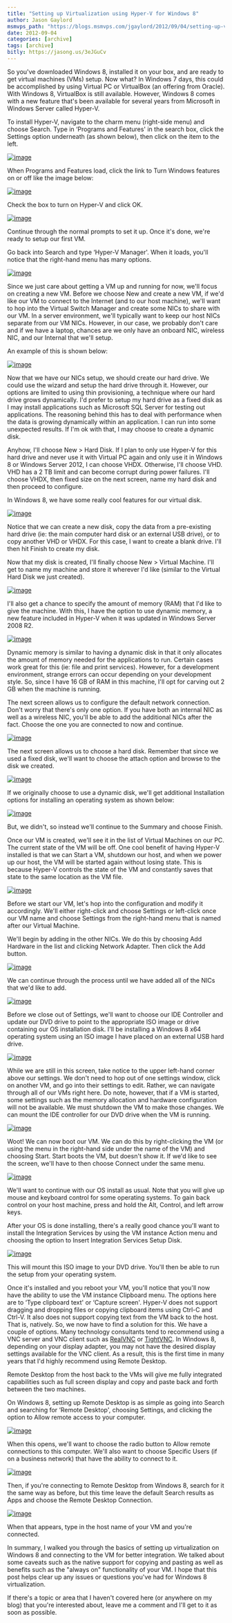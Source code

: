 ```yaml
---
title: "Setting up Virtualization using Hyper-V for Windows 8"
author: Jason Gaylord
msmvps_path: "https://blogs.msmvps.com/jgaylord/2012/09/04/setting-up-virtualization-using-hyper-v-for-windows-8/"
date: 2012-09-04
categories: [archive]
tags: [archive]
bitly: https://jasong.us/3eJGuCv
---
```


So you've downloaded Windows 8, installed it on your box, and are ready to get virtual machines (VMs) setup. Now what? In Windows 7 days, this could be accomplished by using Virtual PC or VirtualBox (an offering from Oracle). With Windows 8, VirtualBox is still available. However, Windows 8 comes with a new feature that's been available for several years from Microsoft in Windows Server called Hyper-V.

To install Hyper-V, navigate to the charm menu (right-side menu) and choose Search. Type in ‘Programs and Features' in the search box, click the Settings option underneath (as shown below), then click on the item to the left.

[![image](http://jasongaylord.com/Media/Default/Windows-Live-Writer/Setting-up-Virtualization-for-Windows-8_C451/image_thumb.png "image")](http://jasongaylord.com/Media/Default/Windows-Live-Writer/Setting-up-Virtualization-for-Windows-8_C451/image_2.png)

When Programs and Features load, click the link to Turn Windows features on or off like the image below:

[![image](http://jasongaylord.com/Media/Default/Windows-Live-Writer/Setting-up-Virtualization-for-Windows-8_C451/image_thumb_1.png "image")](http://jasongaylord.com/Media/Default/Windows-Live-Writer/Setting-up-Virtualization-for-Windows-8_C451/image_4.png)

Check the box to turn on Hyper-V and click OK.

[![image](http://jasongaylord.com/Media/Default/Windows-Live-Writer/Setting-up-Virtualization-for-Windows-8_C451/image_thumb_2.png "image")](http://jasongaylord.com/Media/Default/Windows-Live-Writer/Setting-up-Virtualization-for-Windows-8_C451/image_6.png)

Continue through the normal prompts to set it up. Once it's done, we're ready to setup our first VM.

Go back into Search and type ‘Hyper-V Manager'. When it loads, you'll notice that the right-hand menu has many options.

[![image](http://jasongaylord.com/Media/Default/Windows-Live-Writer/Setting-up-Virtualization-for-Windows-8_C451/image_thumb_3.png "image")](http://jasongaylord.com/Media/Default/Windows-Live-Writer/Setting-up-Virtualization-for-Windows-8_C451/image_8.png)

Since we just care about getting a VM up and running for now, we'll focus on creating a new VM. Before we choose New and create a new VM, if we'd like our VM to connect to the Internet (and to our host machine), we'll want to hop into the Virtual Switch Manager and create some NICs to share with our VM. In a server environment, we'll typically want to keep our host NICs separate from our VM NICs. However, in our case, we probably don't care and if we have a laptop, chances are we only have an onboard NIC, wireless NIC, and our Internal that we'll setup.

An example of this is shown below:

[![image](http://jasongaylord.com/Media/Default/Windows-Live-Writer/Setting-up-Virtualization-for-Windows-8_C451/image_thumb_4.png "image")](http://jasongaylord.com/Media/Default/Windows-Live-Writer/Setting-up-Virtualization-for-Windows-8_C451/image_10.png)

Now that we have our NICs setup, we should create our hard drive. We could use the wizard and setup the hard drive through it. However, our options are limited to using thin provisioning, a technique where our hard drive grows dynamically. I'd prefer to setup my hard drive as a fixed disk as I may install applications such as Microsoft SQL Server for testing out applications. The reasoning behind this has to deal with performance when the data is growing dynamically within an application. I can run into some unexpected results. If I'm ok with that, I may choose to create a dynamic disk.

Anyhow, I'll choose New > Hard Disk. If I plan to only use Hyper-V for this hard drive and never use it with Virtual PC again and only use it in Windows 8 or Windows Server 2012, I can choose VHDX. Otherwise, I'll choose VHD. VHD has a 2 TB limit and can become corrupt during power failures. I'll choose VHDX, then fixed size on the next screen, name my hard disk and then proceed to configure.

In Windows 8, we have some really cool features for our virtual disk.

[![image](http://jasongaylord.com/Media/Default/Windows-Live-Writer/Setting-up-Virtualization-for-Windows-8_C451/image_thumb_5.png "image")](http://jasongaylord.com/Media/Default/Windows-Live-Writer/Setting-up-Virtualization-for-Windows-8_C451/image_12.png)

Notice that we can create a new disk, copy the data from a pre-existing hard drive (ie: the main computer hard disk or an external USB drive), or to copy another VHD or VHDX. For this case, I want to create a blank drive. I'll then hit Finish to create my disk.

Now that my disk is created, I'll finally choose New > Virtual Machine. I'll get to name my machine and store it wherever I'd like (similar to the Virtual Hard Disk we just created).

[![image](http://jasongaylord.com/Media/Default/Windows-Live-Writer/Setting-up-Virtualization-for-Windows-8_C451/image_thumb_6.png "image")](http://jasongaylord.com/Media/Default/Windows-Live-Writer/Setting-up-Virtualization-for-Windows-8_C451/image_14.png)

I'll also get a chance to specify the amount of memory (RAM) that I'd like to give the machine. With this, I have the option to use dynamic memory, a new feature included in Hyper-V when it was updated in Windows Server 2008 R2.

[![image](http://jasongaylord.com/Media/Default/Windows-Live-Writer/Setting-up-Virtualization-for-Windows-8_C451/image_thumb_7.png "image")](http://jasongaylord.com/Media/Default/Windows-Live-Writer/Setting-up-Virtualization-for-Windows-8_C451/image_16.png)

Dynamic memory is similar to having a dynamic disk in that it only allocates the amount of memory needed for the applications to run. Certain cases work great for this (ie: file and print services). However, for a development environment, strange errors can occur depending on your development style. So, since I have 16 GB of RAM in this machine, I'll opt for carving out 2 GB when the machine is running.

The next screen allows us to configure the default network connection. Don't worry that there's only one option. If you have both an internal NIC as well as a wireless NIC, you'll be able to add the additional NICs after the fact. Choose the one you are connected to now and continue.

[![image](http://jasongaylord.com/Media/Default/Windows-Live-Writer/Setting-up-Virtualization-for-Windows-8_C451/image_thumb_8.png "image")](http://jasongaylord.com/Media/Default/Windows-Live-Writer/Setting-up-Virtualization-for-Windows-8_C451/image_18.png)

The next screen allows us to choose a hard disk. Remember that since we used a fixed disk, we'll want to choose the attach option and browse to the disk we created.

[![image](http://jasongaylord.com/Media/Default/Windows-Live-Writer/Setting-up-Virtualization-for-Windows-8_C451/image_thumb_9.png "image")](http://jasongaylord.com/Media/Default/Windows-Live-Writer/Setting-up-Virtualization-for-Windows-8_C451/image_20.png)

If we originally choose to use a dynamic disk, we'll get additional Installation options for installing an operating system as shown below:

[![image](http://jasongaylord.com/Media/Default/Windows-Live-Writer/Setting-up-Virtualization-for-Windows-8_C451/image_thumb_10.png "image")](http://jasongaylord.com/Media/Default/Windows-Live-Writer/Setting-up-Virtualization-for-Windows-8_C451/image_22.png)

But, we didn't, so instead we'll continue to the Summary and choose Finish.

Once our VM is created, we'll see it in the list of Virtual Machines on our PC. The current state of the VM will be off. One cool benefit of having Hyper-V installed is that we can Start a VM, shutdown our host, and when we power up our host, the VM will be started again without losing state. This is because Hyper-V controls the state of the VM and constantly saves that state to the same location as the VM file.

[![image](http://jasongaylord.com/Media/Default/Windows-Live-Writer/Setting-up-Virtualization-for-Windows-8_C451/image_thumb_11.png "image")](http://jasongaylord.com/Media/Default/Windows-Live-Writer/Setting-up-Virtualization-for-Windows-8_C451/image_24.png)

Before we start our VM, let's hop into the configuration and modify it accordingly. We'll either right-click and choose Settings or left-click once our VM name and choose Settings from the right-hand menu that is named after our Virtual Machine.

We'll begin by adding in the other NICs. We do this by choosing Add Hardware in the list and clicking Network Adapter. Then click the Add button.

[![image](http://jasongaylord.com/Media/Default/Windows-Live-Writer/Setting-up-Virtualization-for-Windows-8_C451/image_thumb_12.png "image")](http://jasongaylord.com/Media/Default/Windows-Live-Writer/Setting-up-Virtualization-for-Windows-8_C451/image_26.png)

We can continue through the process until we have added all of the NICs that we'd like to add.

[![image](http://jasongaylord.com/Media/Default/Windows-Live-Writer/Setting-up-Virtualization-for-Windows-8_C451/image_thumb_13.png "image")](http://jasongaylord.com/Media/Default/Windows-Live-Writer/Setting-up-Virtualization-for-Windows-8_C451/image_28.png)

Before we close out of Settings, we'll want to choose our IDE Controller and update our DVD drive to point to the appropriate ISO image or drive containing our OS installation disk. I'll be installing a Windows 8 x64 operating system using an ISO image I have placed on an external USB hard drive.

[![image](http://jasongaylord.com/Media/Default/Windows-Live-Writer/Setting-up-Virtualization-for-Windows-8_C451/image_thumb_14.png "image")](http://jasongaylord.com/Media/Default/Windows-Live-Writer/Setting-up-Virtualization-for-Windows-8_C451/image_30.png)

While we are still in this screen, take notice to the upper left-hand corner above our settings. We don't need to hop out of one settings window, click on another VM, and go into their settings to edit. Rather, we can navigate through all of our VMs right here. Do note, however, that if a VM is started, some settings such as the memory allocation and hardware configuration will not be available. We must shutdown the VM to make those changes. We can mount the IDE controller for our DVD drive when the VM is running.

[![image](http://jasongaylord.com/Media/Default/Windows-Live-Writer/Setting-up-Virtualization-for-Windows-8_C451/image_thumb_15.png "image")](http://jasongaylord.com/Media/Default/Windows-Live-Writer/Setting-up-Virtualization-for-Windows-8_C451/image_32.png)

Woot! We can now boot our VM. We can do this by right-clicking the VM (or using the menu in the right-hand side under the name of the VM) and choosing Start. Start boots the VM, but doesn't show it. If we'd like to see the screen, we'll have to then choose Connect under the same menu.

[![image](http://jasongaylord.com/Media/Default/Windows-Live-Writer/Setting-up-Virtualization-for-Windows-8_C451/image_thumb_16.png "image")](http://jasongaylord.com/Media/Default/Windows-Live-Writer/Setting-up-Virtualization-for-Windows-8_C451/image_34.png)

We'll want to continue with our OS install as usual. Note that you will give up mouse and keyboard control for some operating systems. To gain back control on your host machine, press and hold the Alt, Control, and left arrow keys.

After your OS is done installing, there's a really good chance you'll want to install the Integration Services by using the VM instance Action menu and choosing the option to Insert Integration Services Setup Disk.

[![image](http://jasongaylord.com/Media/Default/Windows-Live-Writer/Setting-up-Virtualization-for-Windows-8_C451/image_thumb_18.png "image")](http://jasongaylord.com/Media/Default/Windows-Live-Writer/Setting-up-Virtualization-for-Windows-8_C451/image_38.png)

This will mount this ISO image to your DVD drive. You'll then be able to run the setup from your operating system.

Once it's installed and you reboot your VM, you'll notice that you'll now have the ability to use the VM instance Clipboard menu. The options here are to ‘Type clipboard text' or ‘Capture screen'. Hyper-V does not support dragging and dropping files or copying clipboard items using Ctrl-C and Ctrl-V. It also does not support copying text from the VM back to the host. That is, natively. So, we now have to find a solution for this. We have a couple of options. Many technology consultants tend to recommend using a VNC server and VNC client such as [RealVNC](http://jasong.us/PZcJyI) or [](http://tightvnc.com/)[TightVNC](http://jasong.us/PZcKD5). In Windows 8, depending on your display adapter, you may not have the desired display settings available for the VNC client. As a result, this is the first time in many years that I'd highly recommend using Remote Desktop.

Remote Desktop from the host back to the VMs will give me fully integrated capabilities such as full screen display and copy and paste back and forth between the two machines.

On Windows 8, setting up Remote Desktop is as simple as going into Search and searching for ‘Remote Desktop', choosing Settings, and clicking the option to Allow remote access to your computer.

[![image](http://jasongaylord.com/Media/Default/Windows-Live-Writer/Setting-up-Virtualization-for-Windows-8_C451/image_thumb_20.png "image")](http://jasongaylord.com/Media/Default/Windows-Live-Writer/Setting-up-Virtualization-for-Windows-8_C451/image_42.png)

When this opens, we'll want to choose the radio button to Allow remote connections to this computer. We'll also want to choose Specific Users (if on a business network) that have the ability to connect to it.

[![image](http://jasongaylord.com/Media/Default/Windows-Live-Writer/Setting-up-Virtualization-for-Windows-8_C451/image_thumb_21.png "image")](http://jasongaylord.com/Media/Default/Windows-Live-Writer/Setting-up-Virtualization-for-Windows-8_C451/image_44.png)

Then, if you're connecting to Remote Desktop from Windows 8, search for it the same way as before, but this time leave the default Search results as Apps and choose the Remote Desktop Connection.

[![image](http://jasongaylord.com/Media/Default/Windows-Live-Writer/Setting-up-Virtualization-for-Windows-8_C451/image_thumb_22.png "image")](http://jasongaylord.com/Media/Default/Windows-Live-Writer/Setting-up-Virtualization-for-Windows-8_C451/image_46.png)

When that appears, type in the host name of your VM and you're connected.

In summary, I walked you through the basics of setting up virtualization on Windows 8 and connecting to the VM for better integration. We talked about some caveats such as the native support for copying and pasting as well as benefits such as the "always on" functionality of your VM. I hope that this post helps clear up any issues or questions you've had for Windows 8 virtualization.

If there's a topic or area that I haven't covered here (or anywhere on my blog) that you're interested about, leave me a comment and I'll get to it as soon as possible.